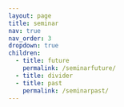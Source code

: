 ```yaml
---
layout: page
title: seminar
nav: true
nav_order: 3
dropdown: true
children:
  - title: future
    permalink: /seminarfuture/
  - title: divider
  - title: past
    permalink: /seminarpast/
---
```

